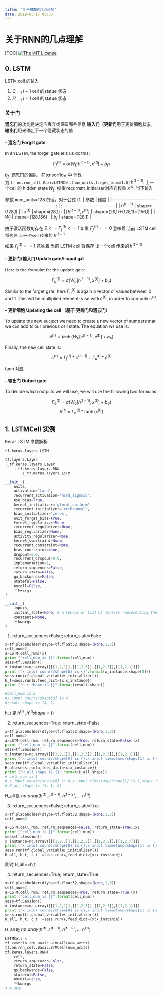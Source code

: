 ```yaml
---
title: "关于RNN的几点理解"
date: 2019-06-17 00:00
---
```

# 关于RNN的几点理解
[TOC]
[![The MIT License](http://img.shields.io/badge/license-MIT-yellow.svg)](https://github.com/tankywoo/simiki/blob/master/LICENSE)



## 0. LSTM

LSTM cell 的输入
1. $C_{i-1}$   $i-1$ cell 的statue 状态
2. $H_{i-1}$   $i-1$ cell 的statue 状态

### 关于门

**遗忘门**的功能是决定应丢弃或保留哪些信息
**输入门（更新门**用于更新细胞状态。
**输出门**用来确定下一个隐藏状态的值


#### - 遗忘门 Forget gate

In an LSTM, the forget gate lets us do this: 

$$\Gamma_f^{\langle t \rangle} = \sigma(W_f[h^{\langle t-1 \rangle}, x^{\langle t \rangle}] + b_f)\tag{1} $$

$b_f$ :遗忘门的偏执，在tensorflow 中 体现为:` tf.nn.rnn_cell.BasicLSTMCell(num_units,forget_bias=1.0) `
$h^{\langle t-1 \rangle}$: 上一个cell 的 hidden state
$W_f$: 权重 recurrent_initializer对应的权重
$x^{\langle t \rangle}$: 当下输入 


参数 num_units=128 的话，对于公式 (1) 
|                                               参数 | 维度                         |
| -------------------------------------------------: | :--------------------------- |
|                          $h^{\langle t-1 \rangle}$ | shape=(128,1)                |
|                            $x^{\langle t \rangle}$ | shape=(28,1)                 |
| $[h^{\langle t-1 \rangle}, x^{\langle t \rangle}]$ | shape=(28,1)+(128,1)=(156,1) |
|                                              $W_f$ | shape=(128,156)              |
|                                              $b_f$ | shape=(128,1)                |



由于激活函数的存在 $0<=\Gamma_f^{\langle t \rangle}<=1$
如果 $\Gamma_f^{\langle t \rangle}==0$ 意味着 当前 LSTM cell 将忽略 上一个cell 传来的 $h^{\langle t-1 \rangle}$


如果 $\Gamma_f^{\langle t \rangle}==1$ 意味着 当前 LSTM cell 将保存 上一个cell 传来的 $h^{\langle t-1 \rangle}$


#### - 更新门/输入门 Update gate/Inuput gat

Here is the formulat for the update gate: 

$$\Gamma_u^{\langle t \rangle} = \sigma(W_u[h^{\langle t-1 \rangle}, x^{\{t\}}] + b_u)\tag{2} $$ 

Similar to the forget gate, here $\Gamma_u^{\langle t \rangle}$ is again a vector of values between 0 and 1. This will be multiplied element-wise with $\tilde{c}^{\langle t \rangle}$, in order to compute $c^{\langle t \rangle}$.

#### - 更新细胞 Updating the cell （基于 更新门和遗忘门）

To update the new subject we need to create a new vector of numbers that we can add to our previous cell state. The equation we use is: 

$$ \tilde{c}^{\langle t \rangle} = \tanh(W_c[h^{\langle t-1 \rangle}, x^{\langle t \rangle}] + b_c)\tag{3} $$

Finally, the new cell state is: 

$$ c^{\langle t \rangle} = \Gamma_f^{\langle t \rangle}* c^{\langle t-1 \rangle} + \Gamma_u^{\langle t \rangle} *\tilde{c}^{\langle t \rangle} \tag{4} $$

tanh 对应  


#### - 输出门 Output gate

To decide which outputs we will use, we will use the following two formulas: 

$$ \Gamma_o^{\langle t \rangle}=  \sigma(W_o[h^{\langle t-1 \rangle}, x^{\langle t \rangle}] + b_o)\tag{5}$$ 
$$ h^{\langle t \rangle} = \Gamma_o^{\langle t \rangle}* \tanh(c^{\langle t \rangle})\tag{6} $$









## 1. LSTMCell 实例


Keras LSTM 参数解析 




```python
tf.keras.layers.LSTM

tf.layers.Layer
|_tf.keras.layers.Layer
    |_tf.keras.layers.RNN
        |_tf.keras.layers.LSTM

__init__(
    units,
    activation='tanh',
    recurrent_activation='hard_sigmoid',
    use_bias=True,
    kernel_initializer='glorot_uniform',
    recurrent_initializer='orthogonal',
    bias_initializer='zeros',
    unit_forget_bias=True,
    kernel_regularizer=None,
    recurrent_regularizer=None,
    bias_regularizer=None,
    activity_regularizer=None,
    kernel_constraint=None,
    recurrent_constraint=None,
    bias_constraint=None,
    dropout=0.0,
    recurrent_dropout=0.0,
    implementation=1,
    return_sequences=False,
    return_state=False,
    go_backwards=False,
    stateful=False,
    unroll=False,
    **kwargs
)

__call__(
    inputs,
    initial_state=None, # a tensor or list of tensors representing the initial state of the RNN layer.
    constants=None,
    **kwargs
)


```


1. return_sequences=False; return_state=False

```python
x=tf.placeholder(dtype=tf.float32,shape=(None,1,3))
cell_num=2
a=LSTM(cell_num)(x)
print ("cell_num is {}".format(cell_num))
sess=tf.Session()
x_instance=np.array([[[1,2,3]],[[1,2,3]],[[1,2,3]],[[1,2,3]]])
print ("x input counts/shape[0] is {}".format(x_instance.shape[0]))
sess.run(tf.global_variables_initializer())
h_t=sess.run(a,feed_dict={x:x_instance})
print ("h_t shape is {}".format(result.shape))

#cell_num is 2
#x input counts/shape[0] is 4
#result shape is (4, 2)
```
h_t 是 $h^{\langle t \rangle}$ ,$h^{\langle t \rangle} shape=()$ 

2. return_sequences=True; return_state=False

```python
x=tf.placeholder(dtype=tf.float32,shape=(None,1,3))
cell_num=2
a=LSTM(cell_num, return_sequences=True, return_state=False)(x)
print ("cell_num is {}".format(cell_num))
sess=tf.Session()
x_instance=np.array([[[1,2,3]],[[1,2,3]],[[1,2,3]],[[1,2,3]]])
print ("x input counts/shape[0] is {},x input timestamp/shape[1] is {},shape is {}".format(x_instance.shape[0],x_instance.shape[1],x_instance.shape))
sess.run(tf.global_variables_initializer())
H_all=sess.run(a,feed_dict={x:x_instance})
print ("H_all shape is {}".format(H_all.shape))
# cell_num is 2
# x input counts/shape[0] is 4,x input timestamp/shape[1] is 1,shape is (4, 1, 3)
# H_all shape is (4, 1, 2)

```
H_all 是 $np.array(h^{\langle t \rangle},h^{\langle t-1 \rangle},h^{\langle t-2 \rangle},...,h^{\langle 1 \rangle})$

3. return_sequences=False; return_state=True

```python
x=tf.placeholder(dtype=tf.float32,shape=(None,1,3))
cell_num=2

a=LSTM(cell_num, return_sequences=False, return_state=True)(x)
print ("cell_num is {}".format(cell_num))
sess=tf.Session()
x_instance=np.array([[[1,2,3]],[[1,2,3]],[[1,2,3]],[[1,2,3]]])
print ("x input counts/shape[0] is {},x input timestamp/shape[1] is {},shape is {}".format(x_instance.shape[0],x_instance.shape[1],x_instance.shape))
sess.run(tf.global_variables_initializer())
H_all, h_t, c_t  =sess.run(a,feed_dict={x:x_instance})
```
此时 H_all==h_t


4. return_sequences=True; return_state=True

```python
x=tf.placeholder(dtype=tf.float32,shape=(None,1,3))
cell_num=2
a=LSTM(cell_num, return_sequences=True, return_state=True)(x)
print ("cell_num is {}".format(cell_num))
sess=tf.Session()
x_instance=np.array([[[1,2,3]],[[1,2,3]],[[1,2,3]],[[1,2,3]]])
print ("x input counts/shape[0] is {},x input timestamp/shape[1] is {},shape is {}".format(x_instance.shape[0],x_instance.shape[1],x_instance.shape))
sess.run(tf.global_variables_initializer())
H_all, h_t, c_t  =sess.run(a,feed_dict={x:x_instance})
```
H_all 是 $np.array(h^{\langle t \rangle},h^{\langle t-1 \rangle},h^{\langle t-2 \rangle},...,h^{\langle 1 \rangle})$








```python
LSTMCell =
tf.contrib.rnn.BasicLSTMCell(num_units)
tf.nn.rnn_cell.BasicLSTMCell(num_units)
tf.keras.layers.RNN(
    cell,
    return_sequences=False,
    return_state=False,
    go_backwards=False,
    stateful=False,
    unroll=False,
    **kwargs
) # 推荐
```